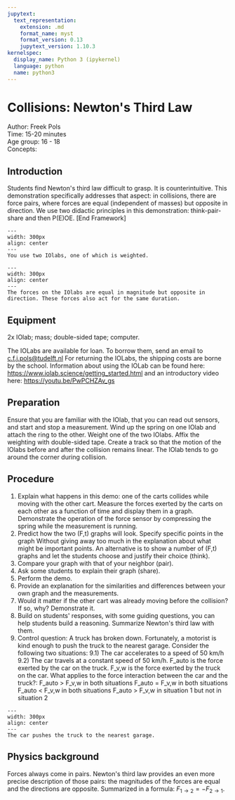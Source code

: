 ```yaml
---
jupytext:
  text_representation:
    extension: .md
    format_name: myst
    format_version: 0.13
    jupytext_version: 1.10.3
kernelspec:
  display_name: Python 3 (ipykernel)
  language: python
  name: python3
---
```


# Collisions: Newton's Third Law 

Author: Freek Pols    \
Time:	 15-20 minutes\
Age group:	16 - 18\
Concepts:	

## Introduction
Students find Newton's third law difficult to grasp. It is counterintuitive. This demonstration specifically addresses that aspect: in collisions, there are force pairs, where forces are equal (independent of masses) but opposite in direction. We use two didactic principles in this demonstration: think-pair-share and then P(E)OE.
[End Framework]

```{figure} demo68_figure1.jpg
---
width: 300px
align: center
---
You use two IOlabs, one of which is weighted.
```

```{figure} demo68_figure2.JPG
---
width: 300px
align: center
---
The forces on the IOlabs are equal in magnitude but opposite in direction. These forces also act for the same duration.
```


## Equipment
2x IOlab; mass; double-sided tape; computer.

The IOLabs are available for loan. To borrow them, send an email to c.f.j.pols@tudelft.nl For returning the IOLabs, the shipping costs are borne by the school. Information about using the IOLab can be found here: https://www.iolab.science/getting_started.html and an introductory video here: https://youtu.be/PwPCHZAv_gs

## Preparation
Ensure that you are familiar with the IOlab, that you can read out sensors, and start and stop a measurement. Wind up the spring on one IOlab and attach the ring to the other. Weight one of the two IOlabs. Affix the weighting with double-sided tape. Create a track so that the motion of the IOlabs before and after the collision remains linear. The IOlab tends to go around the corner during collision.

## Procedure
1. Explain what happens in this demo: one of the carts collides while moving with the other cart. Measure the forces exerted by the carts on each other as a function of time and display them in a graph. Demonstrate the operation of the force sensor by compressing the spring while the measurement is running. 
2. Predict how the two (F,t) graphs will look. Specify specific points in the graph Without giving away too much in the explanation about what might be important points. An alternative is to show a number of (F,t) graphs and let the students choose and justify their choice (think). 
3. Compare your graph with that of your neighbor (pair). 
4. Ask some students to explain their graph (share). 
5. Perform the demo. 
6. Provide an explanation for the similarities and differences between your own graph and the measurements. 
7. Would it matter if the other cart was already moving before the collision? If so, why? Demonstrate it. 
8. Build on students' responses, with some guiding questions, you can help students build a reasoning. Summarize Newton's third law with them. 
9. Control question: A truck has broken down. Fortunately, a motorist is kind enough to push the truck to the nearest garage. Consider the following two situations: 
  9.1) The car accelerates to a speed of 50 km/h 
  9.2) The car travels at a constant speed of 50 km/h. 
  F_auto is the force exerted by the car on the truck. F_v,w is the force exerted by the truck on the car. What applies to the force interaction between the car and the truck?: 
  F_auto > F_v,w in both situations 
  F_auto = F_v,w in both situations 
  F_auto < F_v,w in both situations 
  F_auto > F_v,w in situation 1 but not in situation 2 

```{figure} demo68_figure3.jpg
---
width: 300px
align: center
---
The car pushes the truck to the nearest garage.
```

## Physics background
Forces always come in pairs. Newton's third law provides an even more precise description of those pairs: the magnitudes of the forces are equal and the directions are opposite. Summarized in a formula: $F_{1→2}=-F_{2→1}$.
